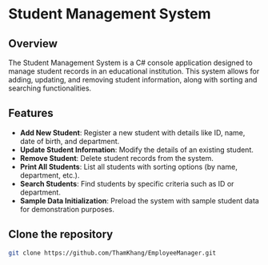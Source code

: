 # Student Management System

## Overview
The Student Management System is a C# console application designed to manage student records in an educational institution. This system allows for adding, updating, and removing student information, along with sorting and searching functionalities.

## Features
- **Add New Student**: Register a new student with details like ID, name, date of birth, and department.
- **Update Student Information**: Modify the details of an existing student.
- **Remove Student**: Delete student records from the system.
- **Print All Students**: List all students with sorting options (by name, department, etc.).
- **Search Students**: Find students by specific criteria such as ID or department.
- **Sample Data Initialization**: Preload the system with sample student data for demonstration purposes.

## Clone the repository
   ```bash
   git clone https://github.com/ThamKhang/EmployeeManager.git
